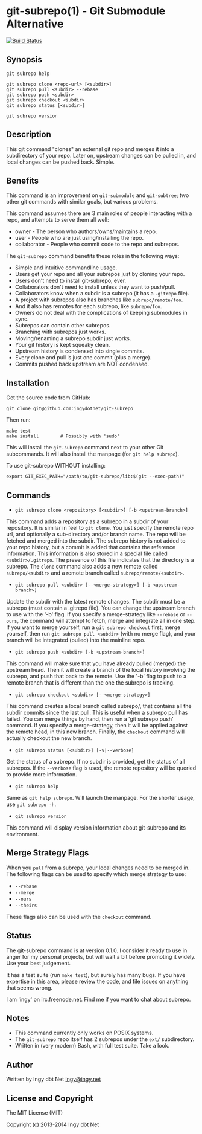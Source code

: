 git-subrepo(1) - Git Submodule Alternative
==========================================

[![Build Status](https://travis-ci.org/ingydotnet/git-subrepo.png?branch=master)](https://travis-ci.org/ingydotnet/git-subrepo)

## Synopsis

    git subrepo help

    git subrepo clone <repo-url> [<subdir>]
    git subrepo pull <subdir> --rebase
    git subrepo push <subdir>
    git subrepo checkout <subdir>
    git subrepo status [<subdir>]

    git subrepo version

## Description

This git command "clones" an external git repo and merges it into a
subdirectory of your repo. Later on, upstream changes can be pulled in, and
local changes can be pushed back. Simple.

## Benefits

This command is an improvement on `git-submodule` and `git-subtree`; two other
git commands with similar goals, but various problems.

This command assumes there are 3 main roles of people interacting with a repo,
and attempts to serve them all well:

* owner - The person who authors/owns/maintains a repo.
* user - People who are just using/installing the repo.
* collaborator - People who commit code to the repo and subrepos.

The `git-subrepo` command benefits these roles in the following ways:

* Simple and intuitive commandline usage.
* Users get your repo and all your subrepos just by cloning your repo.
* Users don't need to install git-subrepo, ever.
* Collaborators don't need to install unless they want to push/pull.
* Collaborators know when a subdir is a subrepo (it has a `.gitrepo` file).
* A project with subrepos also has branches like `subrepo/remote/foo`.
* And it also has remotes for each subrepo, like `subrepo/foo`.
* Owners do not deal with the complications of keeping submodules in sync.
* Subrepos can contain other subrepos.
* Branching with subrepos just works.
* Moving/renaming a subrepo subdir just works.
* Your git history is kept squeaky clean.
* Upstream history is condensed into single commits.
* Every clone and pull is just one commit (plus a merge).
* Commits pushed back upstream are NOT condensed.

## Installation

Get the source code from GitHub:

    git clone git@github.com:ingydotnet/git-subrepo

Then run:

    make test
    make install        # Possibly with 'sudo'

This will install the `git-subrepo` command next to your other Git subcommands.
It will also install the manpage (for `git help subrepo`).

To use git-subrepo WITHOUT installing:

    export GIT_EXEC_PATH="/path/to/git-subrepo/lib:$(git --exec-path)"

## Commands

* `git subrepo clone <repository> [<subdir>] [-b <upstream-branch>]`

This command adds a repository as a subrepo in a subdir of your repository. It
is similar in feel to `git clone`. You just specify the remote repo url, and
optionally a sub-directory and/or branch name. The repo will be fetched and
merged into the subdir. The subrepo history is not added to your repo history,
but a commit is added that contains the reference information.  This
information is also stored in a special file called `<subdir>/.gitrepo`.  The
presence of this file indicates that the directory is a subrepo. The `clone`
command also adds a new remote called `subrepo/<subdir>` and a remote branch
called `subrepo/remote/<subdir>`.

* `git subrepo pull <subdir> [--<merge-strategy>] [-b <upstream-branch>]`

Update the subdir with the latest remote changes. The subdir must be a subrepo
(must contain a .gitrepo file). You can change the upstream branch to use with
the '-b' flag. If you specify a merge-strategy like `--rebase` or `--ours`, the
command will attempt to fetch, merge and integrate all in one step. If you want
to merge yourself, run a `git subrepo checkout` first, merge yourself, then run
`git subrepo pull <subdir>` (with no merge flag), and your branch will be
integrated (pulled) into the mainline repo.

* `git subrepo push <subdir> [-b <upstream-branch>]`

This command will make sure that you have already pulled (merged) the upstream
head. Then it will create a branch of the local history involving the subrepo,
and push that back to the remote. Use the '-b' flag to push to a remote branch
that is different than the one the subrepo is tracking.

* `git subrepo checkout <subdir> [--<merge-strategy>]`

This command creates a local branch called subrepo/<subrepo>, that contains all
the subdir commits since the last pull. This is useful when a subrepo pull has
failed. You can merge things by hand, then run a 'git subrepo push' command.
If you specify a merge-strategy, then it will be applied against the remote
head, in this new branch. Finally, the `checkout` command will actually
checkout the new branch.

* `git subrepo status [<subdir>] [-v|--verbose]`

Get the status of a subrepo. If no subdir is provided, get the status of all
subrepos. If the `--verbose` flag is used, the remote repository will be
queried to provide more information.

* `git subrepo help`

Same as `git help subrepo`. Will launch the manpage. For the shorter usage, use
`git subrepo -h`.

* `git subrepo version`

This command will display version information about git-subrepo and its
environment.

## Merge Strategy Flags

When you `pull` from a subrepo, your local changes need to be merged in. The
following flags can be used to specify which merge strategy to use:

* `--rebase`
* `--merge`
* `--ours`
* `--theirs`

These flags also can be used with the `checkout` command.

## Status

The git-subrepo command is at version 0.1.0. I consider it ready to use in
anger for my personal projects, but will wait a bit before promoting it widely.
Use your best judgement.

It has a test suite (run `make test`), but surely has many bugs. If you have
expertise in this area, please review the code, and file issues on anything
that seems wrong.

I am 'ingy' on irc.freenode.net. Find me if you want to chat about subrepo.

## Notes

* This command currently only works on POSIX systems.
* The `git-subrepo` repo itself has 2 subrepos under the `ext/` subdirectory.
* Written in (very modern) Bash, with full test suite. Take a look.

## Author

Written by Ingy döt Net <ingy@ingy.net>

## License and Copyright

The MIT License (MIT)

Copyright (c) 2013-2014 Ingy döt Net
